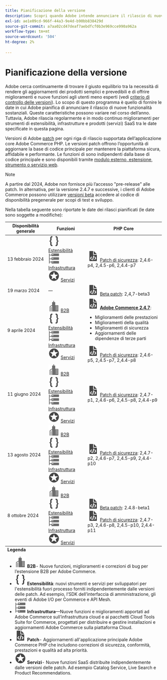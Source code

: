 ```yaml
---
title: Pianificazione della versione
description: Scopri quando Adobe intende annunciare il rilascio di nuove funzioni per Adobe Commerce.
exl-id: ae1e09cd-966f-44a3-9e4d-b90bb838429d
source-git-commit: a7aa02cd47deaf7aebdfcf0b3e969cce990a962a
workflow-type: tm+mt
source-wordcount: '504'
ht-degree: 2%

---
```


# Pianificazione della versione

Adobe cerca continuamente di trovare il giusto equilibrio tra la necessità di rendere gli aggiornamenti dei prodotti semplici e prevedibili e di offrire miglioramenti e nuove funzioni agli utenti meno esperti (vedi [criterio di controllo delle versioni](versioning-policy.md)). Lo scopo di questo programma è quello di fornire le date in cui Adobe pianifica di annunciare il rilascio di nuove funzionalità sostanziali. Queste caratteristiche possono variare nel corso dell’anno. Tuttavia, Adobe rilascia regolarmente e in modo continuo miglioramenti per strumenti di estensibilità, infrastrutture e prodotti (servizi) SaaS tra le date specificate in questa pagina.

Versioni di Adobe [patch](versioning-policy.md#patch-release) per ogni riga di rilascio supportata dell’applicazione core Adobe Commerce PHP. Le versioni patch offrono l’opportunità di aggiornare la base di codice principale per mantenere la piattaforma sicura, affidabile e performante. Le funzioni di sono indipendenti dalla base di codice principale e sono disponibili tramite [modulo esterno, estensione, strumento o servizio web](versioning-policy.md#extensibility-infrastructure-and-services-release).

>[!NOTE]
>
>A partire dal 2024, Adobe non fornisce più l’accesso &quot;pre-release&quot; alle patch. In alternativa, per la versione 2.4.7 e successive, i clienti di Adobe Commerce possono utilizzare [versioni beta](beta.md) accedere al codice di disponibilità pregenerale per scopi di test e sviluppo.

Nella tabella seguente sono riportate le date dei rilasci pianificati (le date sono soggette a modifiche):

<table>
<thead>
  <tr>
    <th>Disponibilità generale</th>
    <th>Funzioni</th>
    <th>PHP Core</th>
  </tr>
</thead>
<tfoot>
   <tr>
      <td colspan="3"><strong>Legenda</strong>
         <ul>
            <li><strong><img alt="Icona della funzione B2B" src="../assets/icons/enterprise.svg"></img> B2B</strong>- Nuove funzioni, miglioramenti e correzioni di bug per l’estensione B2B per Adobe Commerce.</li>
            <li><strong><img alt="Icona della funzione di estensibilità" src="../assets/icons/brackets.svg"></img> Estensibilità</strong>: nuovi strumenti e servizi per sviluppatori per l'estensibilità fuori processo forniti indipendentemente dalle versioni delle patch. Ad esempio, l’SDK dell’interfaccia di amministrazione, gli eventi di Adobe I/O per Commerce e API Mesh.</li>
            <li><strong><img alt="Icona della funzione di infrastruttura" src="../assets/icons/servers.svg"></img> Infrastruttura</strong>—Nuove funzioni e miglioramenti apportati ad Adobe Commerce sull’infrastruttura cloud e ai pacchetti Cloud Tools Suite for Commerce, progettati per distribuire e gestire installazioni e aggiornamenti Adobe Commerce sulla piattaforma Cloud.</li>
            <li><strong><img alt="Icona rilascio patch" src="../assets/icons/file-code.svg"></img> Patch</strong>- Aggiornamenti all'applicazione principale Adobe Commerce PHP che includono correzioni di sicurezza, conformità, prestazioni e qualità ad alta priorità.</li>
            <li><strong><img alt="Icona della funzione Servizi" src="../assets/icons/feature.svg"></img> Servizi</strong>- Nuove funzioni SaaS distribuite indipendentemente dalle versioni delle patch. Ad esempio Catalog Service, Live Search e Product Recommendations.</li>
         </ul>
      </td>
   </tr>
</tfoot>
<tbody>
  <tr>
    <td>13 febbraio 2024</td>
    <td><img alt="Icona della funzione di estensibilità" src="../assets/icons/brackets.svg"></img> <a href="https://developer.adobe.com/commerce/extensibility/">Estensibilità</a><br><img alt="Icona della funzione di infrastruttura" src="../assets/icons/servers.svg"></img> <a href="https://experienceleague.adobe.com/docs/commerce-cloud-service/user-guide/release-notes/cloud-tools-suite.html">Infrastruttura</a><br><img alt="Icona della funzione Servizi" src="../assets/icons/feature.svg"></img> <a href="https://experienceleague.adobe.com/docs/commerce-merchant-services/user-guides/release-information/release-notes-all.html">Servizi</a></td>
    <td><img alt="Icona rilascio patch" src="../assets/icons/file-code.svg"></img> <a href="release-notes/security/overview.md">Patch di sicurezza</a>: 2,4.6-p4, 2,4.5-p6, 2,4.4-p7</td>
  </tr>
  <tr>
    <td>19 marzo 2024</td>
    <td>—</td>
    <td><img alt="Icona rilascio patch" src="../assets/icons/file-code.svg"></img> <a href="release-notes/commerce/overview.md">Beta patch</a>: 2,4,7-beta3</td>
  </tr>
  <tr>
    <td>9 aprile 2024</td>
    <td><img alt="Icona della funzione B2B" src="../assets/icons/enterprise.svg"></img> <a href="https://experienceleague.adobe.com/docs/commerce-admin/b2b/release-notes.html">B2B</a><br><img alt="Icona della funzione di estensibilità" src="../assets/icons/brackets.svg"></img> <a href="https://developer.adobe.com/commerce/extensibility/">Estensibilità</a><br><img alt="Icona della funzione di infrastruttura" src="../assets/icons/servers.svg"></img> <a href="https://experienceleague.adobe.com/docs/commerce-cloud-service/user-guide/release-notes/cloud-tools-suite.html">Infrastruttura</a><br><img alt="Icona della funzione Servizi" src="../assets/icons/feature.svg"></img> <a href="https://experienceleague.adobe.com/docs/commerce-merchant-services/user-guides/release-information/release-notes-all.html">Servizi</a></td>
    <td><img alt="Icona rilascio patch" src="../assets/icons/file-code.svg"></img> <a href="release-notes/commerce/overview.md"><strong>Adobe Commerce 2.4.7</a></strong>:<ul><li>Miglioramenti delle prestazioni</li><li>Miglioramenti della qualità</li><li>Miglioramenti di sicurezza</li><li>Aggiornamenti delle dipendenze di terze parti</li></ul><img alt="Icona rilascio patch" src="../assets/icons/file-code.svg"></img> <a href="release-notes/security/overview.md">Patch di sicurezza</a>: 2,4.6-p5, 2,4.5-p7, 2,4.4-p8</td>
  </tr>
  <tr>
    <td>11 giugno 2024</td>
    <td><img alt="Icona della funzione B2B" src="../assets/icons/enterprise.svg"></img> <a href="https://experienceleague.adobe.com/docs/commerce-admin/b2b/release-notes.html">B2B</a><br><img alt="Icona della funzione di estensibilità" src="../assets/icons/brackets.svg"></img> <a href="https://developer.adobe.com/commerce/extensibility/">Estensibilità</a><br><img alt="Icona della funzione di infrastruttura" src="../assets/icons/servers.svg"></img> <a href="https://experienceleague.adobe.com/docs/commerce-cloud-service/user-guide/release-notes/cloud-tools-suite.html">Infrastruttura</a><br><img alt="Icona della funzione Servizi" src="../assets/icons/feature.svg"></img> <a href="https://experienceleague.adobe.com/docs/commerce-merchant-services/user-guides/release-information/release-notes-all.html">Servizi</a></td>
    <td><img alt="Icona rilascio patch" src="../assets/icons/file-code.svg"></img> <a href="release-notes/security/overview.md">Patch di sicurezza</a>: 2,4.7-p1, 2,4.6-p6, 2,4.5-p8, 2,4.4-p9</td>
  </tr>
  <tr>
    <td>13 agosto 2024</td>
    <td><img alt="Icona della funzione B2B" src="../assets/icons/enterprise.svg"></img> <a href="https://experienceleague.adobe.com/docs/commerce-admin/b2b/release-notes.html">B2B</a><br><img alt="Icona della funzione di estensibilità" src="../assets/icons/brackets.svg"></img> <a href="https://developer.adobe.com/commerce/extensibility/">Estensibilità</a><br><img alt="Icona della funzione di infrastruttura" src="../assets/icons/servers.svg"></img> <a href="https://experienceleague.adobe.com/docs/commerce-cloud-service/user-guide/release-notes/cloud-tools-suite.html">Infrastruttura</a><br><img alt="Icona della funzione Servizi" src="../assets/icons/feature.svg"></img> <a href="https://experienceleague.adobe.com/docs/commerce-merchant-services/user-guides/release-information/release-notes-all.html">Servizi</a></td>
    <td><img alt="Icona rilascio patch" src="../assets/icons/file-code.svg"></img> <a href="release-notes/security/overview.md">Patch di sicurezza</a>: 2,4.7-p2, 2,4.6-p7, 2,4.5-p9, 2,4.4-p10</td>
  </tr>
  <tr>
    <td>8 ottobre 2024</td>
    <td><img alt="Icona della funzione B2B" src="../assets/icons/enterprise.svg"></img> <a href="https://experienceleague.adobe.com/docs/commerce-admin/b2b/release-notes.html">B2B</a><br><img alt="Icona della funzione di estensibilità" src="../assets/icons/brackets.svg"></img> <a href="https://developer.adobe.com/commerce/extensibility/">Estensibilità</a><br><img alt="Icona della funzione di infrastruttura" src="../assets/icons/servers.svg"></img> <a href="https://experienceleague.adobe.com/docs/commerce-cloud-service/user-guide/release-notes/cloud-tools-suite.html">Infrastruttura</a><br><img alt="Icona della funzione Servizi" src="../assets/icons/feature.svg"></img> <a href="https://experienceleague.adobe.com/docs/commerce-merchant-services/user-guides/release-information/release-notes-all.html">Servizi</a></td>
    <td><img alt="Icona rilascio patch" src="../assets/icons/file-code.svg"></img> <a href="release-notes/commerce/overview.md">Beta patch</a>: 2.4.8-beta1<br><img alt="Icona rilascio patch" src="../assets/icons/file-code.svg"></img> <a href="release-notes/security/overview.md">Patch di sicurezza</a>: 2,4.7-p3, 2,4.6-p8, 2,4.5-p10, 2,4.4-p11</td>
  </tr>
</tbody>
</table>
